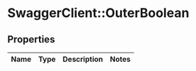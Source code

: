 # SwaggerClient::OuterBoolean

## Properties
Name | Type | Description | Notes
------------ | ------------- | ------------- | -------------


